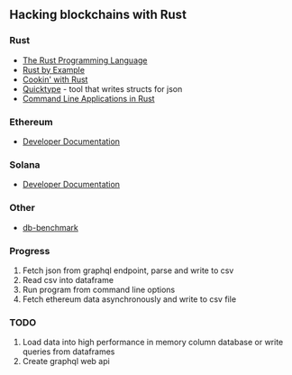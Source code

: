## Hacking blockchains with Rust

### Rust
* [The Rust Programming Language](https://doc.rust-lang.org/book/#the-rust-programming-language)
* [Rust by Example](https://doc.rust-lang.org/stable/rust-by-example/)
* [Cookin' with Rust](https://rust-lang-nursery.github.io/rust-cookbook/)
* [Quicktype](https://app.quicktype.io/) - tool that writes structs for json
* [Command Line Applications in Rust](https://rust-cli.github.io/book/index.html)

### Ethereum
* [Developer Documentation](https://ethereum.org/en/developers/docs/)

### Solana
* [Developer Documentation](https://docs.solana.com/developing/programming-model/overview)

### Other
* [db-benchmark](https://h2oai.github.io/db-benchmark/)

### Progress
1. Fetch json from graphql endpoint, parse and write to csv
1. Read csv into dataframe
1. Run program from command line options
1. Fetch ethereum data asynchronously and write to csv file

### TODO
1. Load data into high performance in memory column database or write queries from dataframes
1. Create graphql web api
